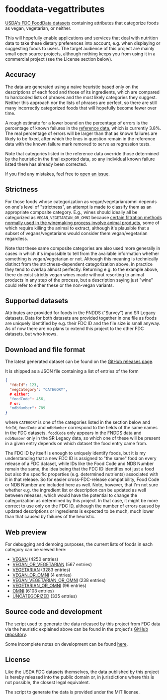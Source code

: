 # fooddata-vegattributes
[USDA's FDC FoodData datasets](https://fdc.nal.usda.gov/download-datasets.html)
containing attributes that categorize foods as vegan, vegetarian, or neither.

This will hopefully enable applications and services that deal with nutrition
data to take these dietary preferences into account, e.g. when displaying or
suggesting foods to users. The target audience of this project are mainly small
open source projects, although nothing keeps you from using it in a commercial
project (see the License section below).

## Accuracy

The data are generated using a naive heuristic based only on the descriptions
of each food and those of its ingredients, which are compared to hardcoded
lists of phrases and the most likely categories they suggest. Neither this
approach nor the lists of phrases are perfect, so there are still many
incorrectly categorized foods that will hopefully become fewer over time.

A rough estimate for a lower bound on the percentage of errors is the
percentage of known failures in the [reference
data](https://github.com/v3gtb/fooddata-vegattributes/blob/main/reference_samples.csv),
which is currently 3.8%.
The real percentage of errors will be larger than that as known failures are
likely to be fixed, after which the lines in question remain in the reference
data with the known failure mark removed to serve as regression tests.

Note that categories listed in the reference data override those determined by
the heuristic in the final exported data, so any individual known failure
listed there has already been corrected.

If you find any mistakes, feel free to
[open an issue](https://github.com/v3gtb/fooddata-vegattributes/issues/new).

## Strictness

For those foods whose categorization as vegan/vegetarian/omni depends on one's
level of "strictness", an attempt is made to classify them as an appropriate
composite category. E.g., wines should ideally all be categorized as
`VEGAN_VEGETARIAN_OR_OMNI` because [certain filtration methods normally used in
the winemaking process involve animal
products](https://www.peta.org/about-peta/faq/is-wine-vegan/), some of which
require killing the animal to extract, although it's plausible that a subset of
vegans/vegetarians would consider them vegan/vegetarian regardless.

Note that these same composite categories are also used more generally in cases
in which it's impossible to tell from the available information whether
something is vegan/vegetarian or not. Although this meaning is technically
distinct from the strictness-dependent categorization above, in practice they
tend to overlap almost perfectly. Returning e.g. to the example above, there do
exist strictly vegan wines made without resorting to animal products in any
step of the process, but a description saying just "wine" could refer to either
these or the non-vegan variants.

## Supported datasets

Attributes are provided for foods in the FNDDS ("Survey") and SR Legacy
datasets. Data for both datasets are provided together in one file as foods are
uniquely identified by e.g. their FDC ID and the file size is small anyway. As
of now there are no plans to extend this project to the other FDC datasets, but
who knows.

## Download and file format

The latest generated dataset can be found on the [GitHub releases
page](https://github.com/v3gtb/fooddata-vegattributes/releases).

It is shipped as a JSON file containing a list of entries of the form

```json
{
  "fdcId": 123,
  "vegCategory": "CATEGORY",
  # either:
  "foodCode": 456,
  # or:
  "ndbNumber": 789
}
```

where `CATEGORY` is one of the categories listed in the section below and
`fdcId`, `foodCode` and `ndbNumber` correspond to the fields of the same names
in the FDC datasets. `foodCode` only appears in the FNDDS data and `ndbNumber`
only in the SR Legacy data, so which one of these will be present in a given
entry depends on which dataset the food entry came from.

The FDC ID by itself is enough to uniquely identify foods, but it is my
understanding that a new FDC ID is assigned to "the same" food on every release
of a FDC dataset, while IDs like the Food Code and NDB Number remain the same,
the idea being that the FDC ID identifies not just a food but also the specific
properties (e.g. determined nutrients) associated with it in that release.
So for easier cross-FDC-release compatibility, Food Code or NDB Number are
included here as well. Note, however, that I'm not sure whether e.g. the
ingredient list or description can be updated as well between releases, which
would have the potential to change the categorization as determined by this
project. In that case, it might be more correct to use only on the FDC ID,
although the number of errors caused by updated descriptions or ingredients is
expected to be much, much lower than that caused by failures of the heuristic.

## Web preview

For debugging and demoing purposes, the current lists of foods in each category
can be viewed here:

- [VEGAN](https://v3gtb.github.io/fooddata-vegattributes/category-lists/vegan) (4250 entries)
- [VEGAN_OR_VEGETARIAN](https://v3gtb.github.io/fooddata-vegattributes/category-lists/vegan-or-vegetarian) (567 entries)
- [VEGETARIAN](https://v3gtb.github.io/fooddata-vegattributes/category-lists/vegetarian) (3283 entries)
- [VEGAN_OR_OMNI](https://v3gtb.github.io/fooddata-vegattributes/category-lists/vegan-or-omni) (4 entries)
- [VEGAN_VEGETARIAN_OR_OMNI](https://v3gtb.github.io/fooddata-vegattributes/category-lists/vegan-vegetarian-or-omni) (238 entries)
- [VEGETARIAN_OR_OMNI](https://v3gtb.github.io/fooddata-vegattributes/category-lists/vegetarian-or-omni) (96 entries)
- [OMNI](https://v3gtb.github.io/fooddata-vegattributes/category-lists/omni) (6103 entries)
- [UNCATEGORIZED](https://v3gtb.github.io/fooddata-vegattributes/category-lists/uncategorized) (335 entries)


## Source code and development

The script used to generate the data released by this project from FDC data via
the heuristic explained above can be found in the project's
[GitHub repository](https://github.com/v3gtb/fooddata-vegattributes).

Some incomplete notes on development can be found [here](https://v3gtb.github.io/fooddata-vegattributes/dev-notes.html).

## License

Like the USDA FDC datasets themselves, the data published by this project is
hereby released into the public domain or, in jurisdictions where this is not
possible, the closest legal equivalent.

The script to generate the data is provided under the MIT license.
